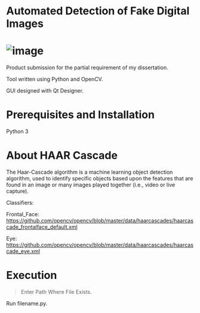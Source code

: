 # Automated Detection of Fake Digital Images

# ![image](https://user-images.githubusercontent.com/81099987/170871559-2748b2ed-6664-44d1-98fc-aa07fbdd043f.png)

Product submission for the partial requirement of my dissertation.

Tool written using Python and OpenCV.

GUI designed with Qt Designer.


# Prerequisites and Installation

Python 3

# About HAAR Cascade
The Haar-Cascade algorithm is a machine learning object detection algorithm, used to identify specific objects based upon the features that are found in an image or many images played together (i.e., video or live capture).

Classifiers:

Frontal_Face: https://github.com/opencv/opencv/blob/master/data/haarcascades/haarcascade_frontalface_default.xml

Eye: https://github.com/opencv/opencv/blob/master/data/haarcascades/haarcascade_eye.xml

# Execution
> Enter Path Where File Exists.
> 
Run filename.py.

